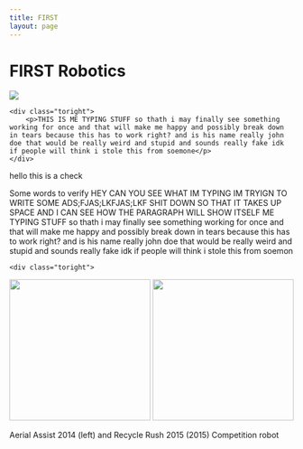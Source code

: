 ```yaml
---
title: FIRST
layout: page
---
```

# FIRST Robotics

<div class="side-by-side">
    <div class="toleft">
        <img class="image" src="https://github.com/susan-z/susan-z.github.io/blob/master/img/robotheader.jpg?raw=true">
    </div>

    <div class="toright">
        <p>THIS IS ME TYPING STUFF so thath i may finally see something working for once and that will make me happy and possibly break down in tears because this has to work right? and is his name really john doe that would be really weird and stupid and sounds really fake idk if people will think i stole this from soemone</p>
    </div>
</div>

<p> hello this is a check </p>

<div class="side-by-side">
    <div class="toleft">
    <p>Some words to verify HEY CAN YOU SEE WHAT IM TYPING IM TRYIGN TO WRITE SOME ADS;FJAS;LKFJAS;LKF SHIT DOWN SO THAT IT TAKES UP SPACE AND I CAN SEE HOW THE PARAGRAPH WILL SHOW ITSELF ME TYPING STUFF so thath i may finally see something working for once and that will make me happy and possibly break down in tears because this has to work right? and is his name really john doe that would be really weird and stupid and sounds really fake idk if people will think i stole this from soemon</p>   
    </div>

    <div class="toright">
<img src="https://github.com/susan-z/susan-z.github.io/blob/master/img/warhawkspic1%20Cropped.jpg?raw=true" width="250"/> <img src="https://github.com/susan-z/susan-z.github.io/blob/master/img/recyclerush.JPG?raw=true" width="250"/><figcaption class="caption">Aerial Assist 2014 (left) and Recycle Rush 2015 (2015) Competition robot </figcaption>
</div>
</div>


